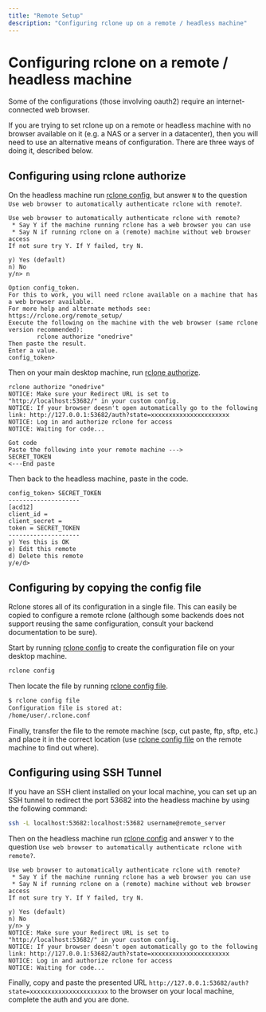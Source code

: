 ```yaml
---
title: "Remote Setup"
description: "Configuring rclone up on a remote / headless machine"
---
```


# Configuring rclone on a remote / headless machine

Some of the configurations (those involving oauth2) require an
internet-connected web browser.

If you are trying to set rclone up on a remote or headless machine with no
browser available on it (e.g. a NAS or a server in a datacenter), then
you will need to use an alternative means of configuration. There are
three ways of doing it, described below.

## Configuring using rclone authorize

On the headless machine run [rclone config](/commands/rclone_config), but
answer `N` to the question `Use web browser to automatically authenticate rclone with remote?`.

```text
Use web browser to automatically authenticate rclone with remote?
 * Say Y if the machine running rclone has a web browser you can use
 * Say N if running rclone on a (remote) machine without web browser access
If not sure try Y. If Y failed, try N.

y) Yes (default)
n) No
y/n> n

Option config_token.
For this to work, you will need rclone available on a machine that has
a web browser available.
For more help and alternate methods see: https://rclone.org/remote_setup/
Execute the following on the machine with the web browser (same rclone
version recommended):
        rclone authorize "onedrive"
Then paste the result.
Enter a value.
config_token>
```

Then on your main desktop machine, run [rclone authorize](/commands/rclone_authorize/).

```text
rclone authorize "onedrive"
NOTICE: Make sure your Redirect URL is set to "http://localhost:53682/" in your custom config.
NOTICE: If your browser doesn't open automatically go to the following link: http://127.0.0.1:53682/auth?state=xxxxxxxxxxxxxxxxxxxxxx
NOTICE: Log in and authorize rclone for access
NOTICE: Waiting for code...

Got code
Paste the following into your remote machine --->
SECRET_TOKEN
<---End paste
```

Then back to the headless machine, paste in the code.

```text
config_token> SECRET_TOKEN
--------------------
[acd12]
client_id =
client_secret =
token = SECRET_TOKEN
--------------------
y) Yes this is OK
e) Edit this remote
d) Delete this remote
y/e/d>
```

## Configuring by copying the config file

Rclone stores all of its configuration in a single file. This can easily be
copied to configure a remote rclone (although some backends does not support
reusing the same configuration, consult your backend documentation to be
sure).

Start by running [rclone config](/commands/rclone_config) to create the
configuration file on your desktop machine.

```sh
rclone config
```

Then locate the file by running [rclone config file](/commands/rclone_config_file).

```sh
$ rclone config file
Configuration file is stored at:
/home/user/.rclone.conf
```

Finally, transfer the file to the remote machine (scp, cut paste, ftp, sftp, etc.)
and place it in the correct location (use [rclone config file](/commands/rclone_config_file)
on the remote machine to find out where).

## Configuring using SSH Tunnel

If you have an SSH client installed on your local machine, you can set up an
SSH tunnel to redirect the port 53682 into the headless machine by using the
following command:

```sh
ssh -L localhost:53682:localhost:53682 username@remote_server
```

Then on the headless machine run [rclone config](/commands/rclone_config) and
answer `Y` to the question `Use web browser to automatically authenticate rclone with remote?`.

```text
Use web browser to automatically authenticate rclone with remote?
 * Say Y if the machine running rclone has a web browser you can use
 * Say N if running rclone on a (remote) machine without web browser access
If not sure try Y. If Y failed, try N.

y) Yes (default)
n) No
y/n> y
NOTICE: Make sure your Redirect URL is set to "http://localhost:53682/" in your custom config.
NOTICE: If your browser doesn't open automatically go to the following link: http://127.0.0.1:53682/auth?state=xxxxxxxxxxxxxxxxxxxxxx
NOTICE: Log in and authorize rclone for access
NOTICE: Waiting for code...
```

Finally, copy and paste the presented URL `http://127.0.0.1:53682/auth?state=xxxxxxxxxxxxxxxxxxxxxx`
to the browser on your local machine, complete the auth and you are done.
